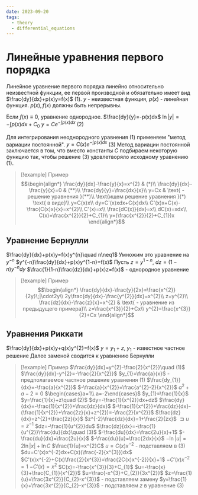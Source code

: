 ```yaml
---
date: 2023-09-20
tags:
  - theory
  - differential_equations
---
```

# Линейные уравнения первого порядка
Линейное уравнение первого порядка линейно относительно неизвестной функции, ее первой производной и обязательно имеет вид $\frac{dy}{dx}+p(x)y=f(x)$ (1).
$y$ - неизвестная функция, $p(x)$ - линейная функция. $p(x),f(x)$ должны быть непрерывны.

Если $f(x)\equiv0$, уравнение однородное.
$\frac{dy}{y}=-p(x)dx$
$\ln{|y|}=-\int{p(x)dx}+C_{0}$
$y=Ce^{-\int{p(x)dx}}$ (2)

Для интегрирования неоднородного уравнения (1) применяем "метод вариации постоянной".
$y=C(x)e^{-\int{p(x)dx}}$ (3)
Метод вариации постоянной заключается в том, что вместо константы $C$ подбираем некоторую функцию так, чтобы решение (3) удовлетворяло исходному уравнению (1).


> [!example] Пример
> $$\begin{align*}
\frac{dy}{dx}-\frac{y}{x}=x^{2} & (*)\\
\frac{dy}{dx}- \frac{y}{x}=0 & (**)\\
\frac{dy}{y}=\frac{dx}{x}\\
y=Cx & \text{ - решение уравнения }(**)\\
\text{ищем решение уравнения }(*) \text{ в виде}\\
y=C(x)x\\
dy=C'(x)xdx+C(x)dx\\
C'(x)x+C(x)-\frac{C(x)x}{x}=x^{2}\\
C'(x)=x\\
\frac{dC(x)}{dx}=x\\
dC(x)=xdx\\
C(x)=\frac{x^{2}}{2}+C_{1}\\
y=(\frac{x^{2}}{2}+C_{1})x
\end{align*}$$

## Уравнение Бернулли
$\frac{dy}{dx}+p(x)y=f(x)y^{n}\quad n\neq1$
Умножим это уравнение на $y^{-n}$
$y^{-n}\frac{dy}{dx}+p(x)y^{1-n}=f(x)$
Пусть $z=y^{1-n}$, $dz=(1-n)y^{-n}dy$
$\frac{1}{1-n}\frac{dz}{dx}+p(x)z=f(x)$ - однородное уравнение


> [!example] Пример
> $$\begin{align*}
\frac{dy}{dx}-\frac{y}{2x}=\frac{x^{2}}{2y}\;|\cdot2y\\
2y\frac{dy}{dx}-\frac{y^{2}}{dx}=x^{2}\\
z=y^{2}\\
\frac{dz}{dx}-\frac{z}{x}=x^{2} & \text{ - уравнение из предыдущего примера}\\
z=\frac{x^{3}}{2}+Cx\\
y^{2}=\frac{x^{3}}{2}+Cx
\end{align*}$$

## Уравнения Риккати
$\frac{dy}{dx}+p(x)y+q(x)y^{2}=f(x)$
$y=y_{1}+z$, $y_{1}$ - известное частное решение
Далее заменой сводится к уравнению Бернулли


> [!example] Пример
> $\frac{dy}{dx}=y^{2}-\frac{2}{x^{2}}\quad (1)$
> $\frac{dy}{dx}-y^{2}=-\frac{2}{x^{2}}$
> $y_{1}=\frac{a}{x}$ - предполагаемое частное решение уравнения $(1)$
> $\frac{dy_{1}}{dx}=-\frac{a}{x^{2}}$
> $-\frac{a}{x^{2}}=\frac{a^{2}-2}{x^{2}}$
> $a^{2}+a-2=0$
> $\begin{cases}a=1\\ a=-2\end{cases}$
> $y_{1}=\frac{1}{x}$
> $y=\frac{1}{x}+z\quad (2)$
> $dy=-\frac{1}{x^{2}}dx+dz$
> $\frac{dy}{dx}=-\frac{1}{x^{2}}+\frac{dz}{dx}$
> $-\frac{1}{x^{2}}+\frac{dz}{dx}-(\frac{1}{x^{2}}+\frac{2z}{x}+z^{2})=-\frac{2}{x^{2}}$
> $\frac{dz}{dx}=z^{2}+\frac{2z}{x}$
> $z^{-2}\frac{dz}{dx}=1+\frac{2}{zx}$
> $\sqsupset u=z^{-1}$
> $dz=-\frac{1}{u^{2}}du$
> $\frac{dz}{dx}=-\frac{1}{u^{2}}\frac{du}{dx}\quad (3)$
> $-\frac{du}{dx}=\frac{2u}{x}+1$
> $-\frac{du}{dx}=\frac{2u}{x}$
> $-\frac{du}{u}=\frac{2dx}{x}$
> $-\ln{|u|}=2\ln{|x|}+\ln{C}$
> $\frac{1}{u}=x^{2}C$
> $u=C(x)x^{-2}$ - подставляем в $(3)$
> $du=C'(x)x^{-2}dx+C(x)(\frac{-2}{x^{3}})dx$
> $C'(x)x^{-2}+C(x)\frac{2}{x^{3}}=\frac{2C(x)x^{-2}}{x}+1$
> $-C'(x)x^{-2}=1$
> $-C'(x)=x^{2}$
> $C(x)=-\frac{x^{3}}{3}+C_{1}$
> $u=-\frac{x}{3}+\frac{C_{1}}{x^{2}}$
> $u=\frac{-x^{3}+C_{2}}{3x^{2}}$
> $z=\frac{1}{u}=\frac{3x^{2}}{C_{2}-x^{3}}$ - подставляем замену
> $y=\frac{1}{x}+\frac{3x^{2}}{C_{2}-x^{3}}$ - подставляем $z$ в уравнение $(3)$




